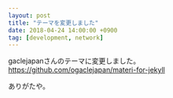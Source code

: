 ```yaml
---
layout: post
title: "テーマを変更しました"
date: 2018-04-24 14:00:00 +0900
tag: [development, network]
---
```


gaclejapanさんのテーマに変更しました。  
https://github.com/ogaclejapan/materi-for-jekyll  

ありがたや。  
